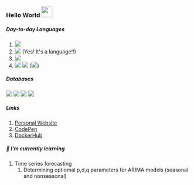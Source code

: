 ### Hello World <img src="https://raw.githubusercontent.com/aemmadi/aemmadi/master/wave.gif" width="30px">

##### Day-to-day Languages
1. ![](https://img.shields.io/badge/-Go-black?style=flat-square&logo=Go)
1. ![](https://img.shields.io/badge/-bash-black?style=flat-square&logo=shell) (Yes! It's a language!!) 
1. ![](https://img.shields.io/badge/-Python-black?style=flat-square&logo=Python)
1. ![](https://img.shields.io/badge/-JavaScript-black?style=flat-square&logo=javascript)
![](https://img.shields.io/badge/-TypeScript-black?style=flat-square&logo=typescript)
(![](https://img.shields.io/badge/-Nodejs-black?style=flat-square&logo=Node.js))

##### Databases

![](https://img.shields.io/badge/-MySQL-black?style=flat-square&logo=MySQL)
![](https://img.shields.io/badge/-PostgreSQL-black?style=flat-square&logo=PostgreSQL)
![](https://img.shields.io/badge/-MongoDB-black?style=flat-square&logo=mongodb)
![](https://img.shields.io/badge/-Neo4j-black?style=flat-square&logo=neo4j)

##### Links
1. [Personal Website](http://joshuamummert.com/)
1. [CodePen](https://codepen.io/speaud)
2. [DockerHub](https://hub.docker.com/u/spudworksdevshop)

##### 🌱 I’m currently learning
1. Time series forecasting
    1. Determining optiomal p,d,q parameters for ARIMA models (seasonal and nonseasonal) 

<!--

<p align="left"> <img src="https://komarev.com/ghpvc/?username=speaud&label=Profile%20views&color=0e75b6&style=flat" alt="speaud" /> </p>

## Repo Insights

![langStats](https://github-readme-stats.vercel.app/api/top-langs?username=speaud&show_icons=true&locale=en&layout=compact)

![commitStats](https://github-readme-stats.vercel.app/api?username=speaud&show_icons=true&locale=en)

![streakStats](https://github-readme-streak-stats.herokuapp.com/?user=speaud&show_icons=true&locale=en)

## ⚡ Technologies

![JavaScript](https://img.shields.io/badge/-JavaScript-black?style=flat-square&logo=javascript)
![Nodejs](https://img.shields.io/badge/-Nodejs-black?style=flat-square&logo=Node.js)
![React](https://img.shields.io/badge/-React-black?style=flat-square&logo=react)
![HTML5](https://img.shields.io/badge/-HTML5-E34F26?style=flat-square&logo=html5&logoColor=white)
![CSS3](https://img.shields.io/badge/-CSS3-1572B6?style=flat-square&logo=css3)
![TypeScript](https://img.shields.io/badge/-TypeScript-007ACC?style=flat-square&logo=typescript)
![MongoDB](https://img.shields.io/badge/-MongoDB-black?style=flat-square&logo=mongodb)
![Git](https://img.shields.io/badge/-Git-black?style=flat-square&logo=git)
![GitHub](https://img.shields.io/badge/-GitHub-181717?style=flat-square&logo=github)


**speaud/speaud** is a ✨ _special_ ✨ repository because its `README.md` (this file) appears on your GitHub profile.

Here are some ideas to get you started:

- 🔭 I’m currently working on ...
- 🌱 I’m currently learning ...
- 👯 I’m looking to collaborate on ...
- 🤔 I’m looking for help with ...
- 💬 Ask me about ...
- 📫 How to reach me: ...
- 😄 Pronouns: ...
- ⚡ Fun fact: ...
-->
